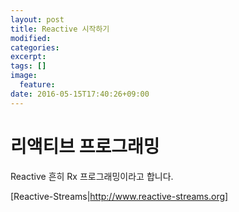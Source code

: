 ```yaml
---
layout: post
title: Reactive 시작하기
modified:
categories: 
excerpt:
tags: []
image:
  feature:
date: 2016-05-15T17:40:26+09:00
---
```


# 리액티브 프로그래밍

Reactive 흔히  Rx 프로그래밍이라고 합니다.

[Reactive-Streams|http://www.reactive-streams.org]



